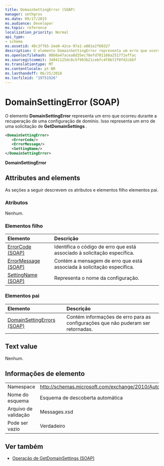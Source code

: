 ```yaml
---
title: DomainSettingError (SOAP)
manager: sethgros
ms.date: 09/17/2015
ms.audience: Developer
ms.topic: reference
localization_priority: Normal
api_type:
- schema
ms.assetid: 48c3f7b5-2ee0-42ce-97a1-a881e2f60327
description: O elemento DomainSettingError representa um erro que ocorreu durante a recuperação de uma configuração de domínio. Isso representa um erro de uma solicitação de GetDomainSettings.
ms.openlocfilehash: 08b0a47acea8d35ec78efd701168a251771effac
ms.sourcegitcommit: 34041125dc8c5f993b21cebfc4f8b72f0fd2cb6f
ms.translationtype: MT
ms.contentlocale: pt-BR
ms.lasthandoff: 06/25/2018
ms.locfileid: "19751926"
---
```

# <a name="domainsettingerror-soap"></a>DomainSettingError (SOAP)

O elemento **DomainSettingError** representa um erro que ocorreu durante a recuperação de uma configuração de domínio. Isso representa um erro de uma solicitação de **GetDomainSettings** . 
  
```XML
<DomainSettingError>
   <ErrorCode/>
   <ErrorMessage/>
   <SettingName/>
</DomainSettingError>
```

 **DomainSettingError**
## <a name="attributes-and-elements"></a>Attributes and elements

As seções a seguir descrevem os atributos e elementos filho elementos pai.
  
### <a name="attributes"></a>Atributos

Nenhum.
  
### <a name="child-elements"></a>Elementos filho

|**Elemento**|**Descrição**|
|:-----|:-----|
|[ErrorCode (SOAP)](errorcode-soap.md) <br/> |Identifica o código de erro que está associado à solicitação específica.  <br/> |
|[ErrorMessage (SOAP)](errormessage-soap.md) <br/> |Contém a mensagem de erro que está associada à solicitação específica.  <br/> |
|[SettingName (SOAP)](settingname-soap.md) <br/> |Representa o nome da configuração.  <br/> |
   
### <a name="parent-elements"></a>Elementos pai

|**Elemento**|**Descrição**|
|:-----|:-----|
|[DomainSettingErrors (SOAP)](domainsettingerrors-soap.md) <br/> |Contém informações de erro para as configurações que não puderam ser retornadas.  <br/> |
   
## <a name="text-value"></a>Text value

Nenhum.
  
## <a name="element-information"></a>Informações de elemento

|||
|:-----|:-----|
|Namespace  <br/> |http://schemas.microsoft.com/exchange/2010/Autodiscover  <br/> |
|Nome do esquema  <br/> |Esquema de descoberta automática  <br/> |
|Arquivo de validação  <br/> |Messages.xsd  <br/> |
|Pode ser vazio  <br/> |Verdadeiro  <br/> |
   
## <a name="see-also"></a>Ver também

- [Operação de GetDomainSettings (SOAP)](getdomainsettings-operation-soap.md)

